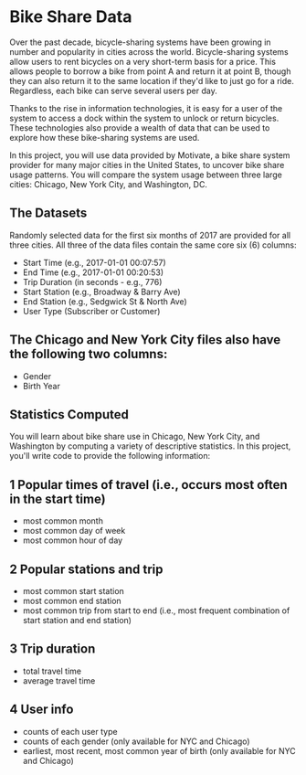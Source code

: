 # Bike Share Data  

Over the past decade, bicycle-sharing systems have been growing in number and popularity in cities across the world. Bicycle-sharing systems allow users to rent bicycles on a very short-term basis for a price. This allows people to borrow a bike from point A and return it at point B, though they can also return it to the same location if they'd like to just go for a ride. Regardless, each bike can serve several users per day.  

Thanks to the rise in information technologies, it is easy for a user of the system to access a dock within the system to unlock or return bicycles. These technologies also provide a wealth of data that can be used to explore how these bike-sharing systems are used.  

In this project, you will use data provided by Motivate, a bike share system provider for many major cities in the United States, to uncover bike share usage patterns. You will compare the system usage between three large cities: Chicago, New York City, and Washington, DC.  

## The Datasets  
Randomly selected data for the first six months of 2017 are provided for all three cities. All three of the data files contain the same core six (6) columns:

- Start Time (e.g., 2017-01-01 00:07:57)
- End Time (e.g., 2017-01-01 00:20:53)
- Trip Duration (in seconds - e.g., 776)
- Start Station (e.g., Broadway & Barry Ave)
- End Station (e.g., Sedgwick St & North Ave)
- User Type (Subscriber or Customer)  

## The Chicago and New York City files also have the following two columns:  

- Gender
- Birth Year  

## Statistics Computed  
You will learn about bike share use in Chicago, New York City, and Washington by computing a variety of descriptive statistics. In this project, you'll write code to provide the following information:  

## 1 Popular times of travel (i.e., occurs most often in the start time)  

- most common month  
- most common day of week  
- most common hour of day  

## 2 Popular stations and trip  

- most common start station  
- most common end station  
- most common trip from start to end (i.e., most frequent combination of start station and end station)  

## 3 Trip duration  

- total travel time  
- average travel time  

## 4 User info  

- counts of each user type  
- counts of each gender (only available for NYC and Chicago)  
- earliest, most recent, most common year of birth (only available for NYC and Chicago)  